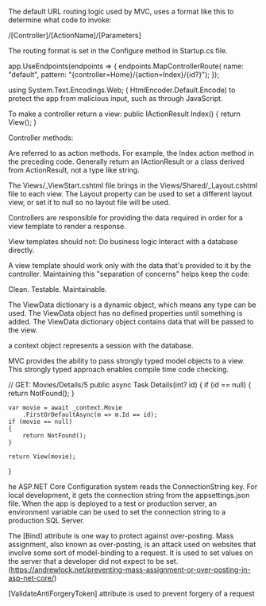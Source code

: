The default URL routing logic used by MVC, uses a format like this to determine what code to invoke:

/[Controller]/[ActionName]/[Parameters]

The routing format is set in the Configure method in Startup.cs file.

app.UseEndpoints(endpoints =>
{
    endpoints.MapControllerRoute(
        name: "default",
        pattern: "{controller=Home}/{action=Index}/{id?}");
});


using System.Text.Encodings.Web; ( HtmlEncoder.Default.Encode) to protect the app from malicious input, such as through JavaScript.


To make a controller return a view:
public IActionResult Index()
{
    return View();
}

Controller methods:

Are referred to as action methods. For example, the Index action method in the preceding code.
Generally return an IActionResult or a class derived from ActionResult, not a type like string.


The Views/_ViewStart.cshtml file brings in the Views/Shared/_Layout.cshtml file to each view. The Layout property can be used to set a different layout view, or set it to null so no layout file will be used.


Controllers are responsible for providing the data required in order for a view template to render a response.

View templates should not:
  Do business logic
  Interact with a database directly.

A view template should work only with the data that's provided to it by the controller. Maintaining this "separation of concerns" helps keep the code:

Clean.
Testable.
Maintainable.

The ViewData dictionary is a dynamic object, which means any type can be used. The ViewData object has no defined properties until something is added. The ViewData dictionary object contains data that will be passed to the view.

a context object represents a session with the database. 

MVC provides the ability to pass strongly typed model objects to a view. This strongly typed approach enables compile time code checking.

// GET: Movies/Details/5
public async Task<IActionResult> Details(int? id)
{
    if (id == null)
    {
        return NotFound();
    }

    var movie = await _context.Movie
        .FirstOrDefaultAsync(m => m.Id == id);
    if (movie == null)
    {
        return NotFound();
    }

    return View(movie);
}



he ASP.NET Core Configuration system reads the ConnectionString key. For local development, it gets the connection string from the appsettings.json file. When the app is deployed to a test or production server, an environment variable can be used to set the connection string to a production SQL Server. 


The [Bind] attribute is one way to protect against over-posting. 
Mass assignment, also known as over-posting, is an attack used on websites that involve some sort of model-binding to a request. It is used to set values on the server that a developer did not expect to be set. (https://andrewlock.net/preventing-mass-assignment-or-over-posting-in-asp-net-core/)

[ValidateAntiForgeryToken] attribute is used to prevent forgery of a request